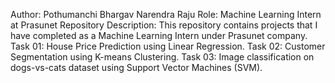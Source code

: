 Author: Pothumanchi Bhargav Narendra Raju 
Role: Machine Learning Intern at Prasunet
Repository Description: This repository contains projects that I have completed as a Machine Learning Intern under Prasunet company.
Task 01: House Price Prediction using Linear Regression.
Task 02: Customer Segmentation using K-means Clustering.
Task 03: Image classification on dogs-vs-cats dataset using Support Vector Machines (SVM).
